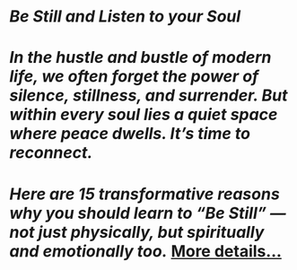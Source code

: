 # *Be Still and Listen to your Soul*
# *In the hustle and bustle of modern life, we often forget the power of silence, stillness, and surrender. But within every soul lies a quiet space where peace dwells. It’s time to reconnect.*
# *Here are 15 transformative reasons why you should learn to “Be Still” — not just physically, but spiritually and emotionally too.* [More details…](https://spiritualkhazaana.com/web-stories/be-still-and-listen-to-your-soul/)
